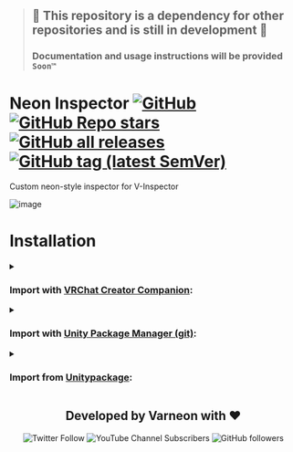 > ## :construction: This repository is a dependency for other repositories and is still in development :construction:
> ### Documentation and usage instructions will be provided `Soon™`

<div>

# Neon Inspector [![GitHub](https://img.shields.io/github/license/Varneon/Neon-Inspector?color=blue&label=License&style=flat)](https://github.com/Varneon/Neon-Inspector/blob/main/LICENSE) [![GitHub Repo stars](https://img.shields.io/github/stars/Varneon/Neon-Inspector?style=flat&label=Stars)](https://github.com/Varneon/Neon-Inspector/stargazers) [![GitHub all releases](https://img.shields.io/github/downloads/Varneon/Neon-Inspector/total?color=blue&label=Downloads&style=flat)](https://github.com/Varneon/Neon-Inspector/releases) [![GitHub tag (latest SemVer)](https://img.shields.io/github/v/tag/Varneon/Neon-Inspector?color=blue&label=Release&sort=semver&style=flat)](https://github.com/Varneon/Neon-Inspector/releases/latest)

</div>

Custom neon-style inspector for V-Inspector

![image](https://user-images.githubusercontent.com/26690821/192456306-58a7706f-9ddf-4ae2-b98d-679f8c5d9300.png)

# Installation

<details><summary>

### Import with [VRChat Creator Companion](https://vcc.docs.vrchat.com/vpm/packages#user-packages):</summary>

> 1. Download `com.varneon.neon-inspector.zip` from [here](https://github.com/Varneon/Neon-Inspector/releases/latest)
> 2. Unpack the .zip somewhere
> 3. In VRChat Creator Companion, navigate to `Settings` > `User Packages` > `Add`
> 4. Navigate to the unpacked folder, `com.varneon.neon-inspector` and click `Select Folder`
> 5. `Neon Inspector` should now be visible under `Local User Packages` in the project view in VRChat Creator Companion
> 6. Click `Add`

</details><details><summary>

### Import with [Unity Package Manager (git)](https://docs.unity3d.com/2019.4/Documentation/Manual/upm-ui-giturl.html):</summary>

> 1. In the Unity toolbar, select `Window` > `Package Manager` > `[+]` > `Add package from git URL...` 
> 2. Paste the following link: `https://github.com/Varneon/Neon-Inspector.git?path=/Packages/com.varneon.neon-inspector`

</details><details><summary>

### Import from [Unitypackage](https://docs.unity3d.com/2019.4/Documentation/Manual/AssetPackagesImport.html):</summary>

> 1. Download latest `com.varneon.neon-inspector.unitypackage` from [here](https://github.com/Varneon/Neon-Inspector/releases/latest)
> 2. Import the downloaded .unitypackage into your Unity project

</details>

<div align="center">

## Developed by Varneon with :hearts:

![Twitter Follow](https://img.shields.io/twitter/follow/Varneon?color=%231c9cea&label=%40Varneon&logo=Twitter&style=for-the-badge)
![YouTube Channel Subscribers](https://img.shields.io/youtube/channel/subscribers/UCKTxeXy7gyaxr-YA9qGWOYg?color=%23FF0000&label=Varneon&logo=YouTube&style=for-the-badge)
![GitHub followers](https://img.shields.io/github/followers/Varneon?color=%23303030&label=Varneon&logo=GitHub&style=for-the-badge)

</div>
